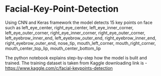 # Facial-Key-Point-Detection

Using CNN and Keras framework the model detects 15 key points on face such as left_eye_center, right_eye_center, 
left_eye_inner_corner, left_eye_outer_corner, right_eye_inner_corner, right_eye_outer_corner, left_eyebrow_inner_end, 
left_eyebrow_outer_end, right_eyebrow_inner_end, right_eyebrow_outer_end, nose_tip, mouth_left_corner, mouth_right_corner, 
mouth_center_top_lip, mouth_center_bottom_lip

The python notebook explains step-by-step how the model is bulit and trained.
The training dataset is taken from Kaggle downloading link is - https://www.kaggle.com/c/facial-keypoints-detection
